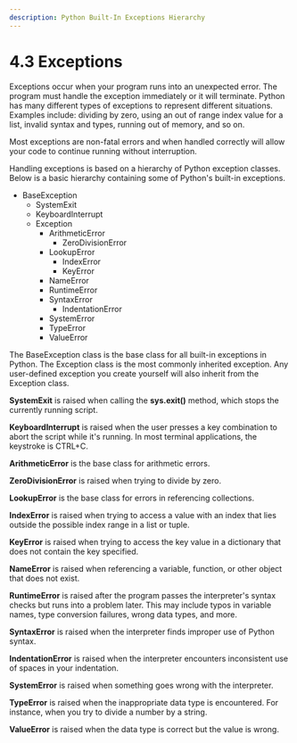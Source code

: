 ```yaml
---
description: Python Built-In Exceptions Hierarchy
---
```


# 4.3 Exceptions

Exceptions occur when your program runs into an unexpected error. The program must handle the exception immediately or it will terminate. Python has many different types of exceptions to represent different situations. Examples include: dividing by zero, using an out of range index value for a list, invalid syntax and types, running out of memory, and so on.

Most exceptions are non-fatal errors and when handled correctly will allow your code to continue running without interruption.

Handling exceptions is based on a hierarchy of Python exception classes. Below is a basic hierarchy containing some of Python's built-in exceptions.

* BaseException
  * SystemExit
  * KeyboardInterrupt
  * Exception
    * ArithmeticError
      * ZeroDivisionError
    * LookupError
      * IndexError
      * KeyError
    * NameError
    * RuntimeError
    * SyntaxError
      * IndentationError
    * SystemError
    * TypeError
    * ValueError

The BaseException class is the base class for all built-in exceptions in Python. The Exception class is the most commonly inherited exception. Any user-defined exception you create yourself will also inherit from the Exception class.

**SystemExit** is raised when calling the **sys.exit()** method, which stops the currently running script.

**KeyboardInterrupt** is raised when the user presses a key combination to abort the script while it's running. In most terminal applications, the keystroke is CTRL+C.

**ArithmeticError** is the base class for arithmetic errors.

**ZeroDivisionError** is raised when trying to divide by zero.

**LookupError** is the base class for errors in referencing collections.

**IndexError** is raised when trying to access a value with an index that lies outside the possible index range in a list or tuple.

**KeyError** is raised when trying to access the key value in a dictionary that does not contain the key specified.

**NameError** is raised when referencing a variable, function, or other object that does not exist.

**RuntimeError** is raised after the program passes the interpreter's syntax checks but runs into a problem later. This may include typos in variable names, type conversion failures, wrong data types, and more.

**SyntaxError** is raised when the interpreter finds improper use of Python syntax.

**IndentationError** is raised when the interpreter encounters inconsistent use of spaces in your indentation.

**SystemError** is raised when something goes wrong with the interpreter.

**TypeError** is raised when the inappropriate data type is encountered. For instance, when you try to divide a number by a string.

**ValueError** is raised when the data type is correct but the value is wrong.

